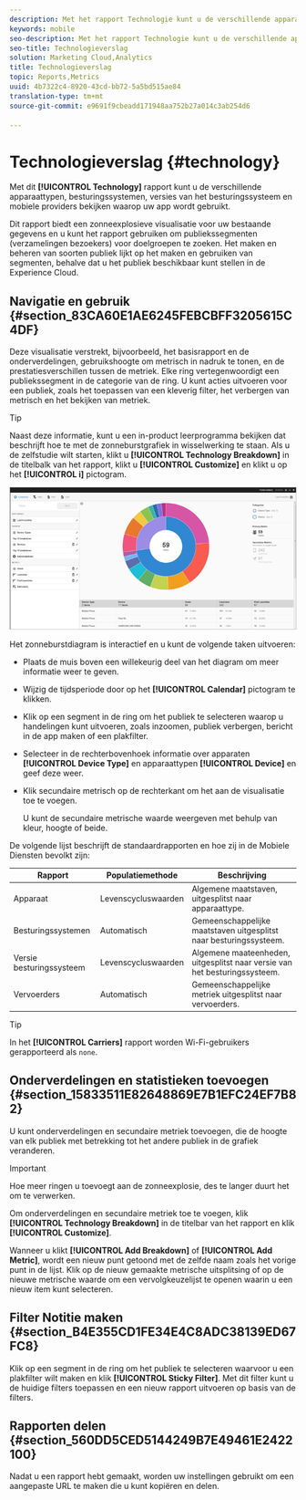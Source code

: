 ```yaml
---
description: Met het rapport Technologie kunt u de verschillende apparaattypen, besturingssystemen, versies van besturingssystemen en mobiele providers bekijken waarop uw app wordt gebruikt.
keywords: mobile
seo-description: Met het rapport Technologie kunt u de verschillende apparaattypen, besturingssystemen, versies van besturingssystemen en mobiele providers bekijken waarop uw app wordt gebruikt.
seo-title: Technologieverslag
solution: Marketing Cloud,Analytics
title: Technologieverslag
topic: Reports,Metrics
uuid: 4b7322c4-8920-43cd-bb72-5a5bd515ae84
translation-type: tm+mt
source-git-commit: e9691f9cbeadd171948aa752b27a014c3ab254d6

---
```



# Technologieverslag {#technology}

Met dit **[!UICONTROL Technology]** rapport kunt u de verschillende apparaattypen, besturingssystemen, versies van het besturingssysteem en mobiele providers bekijken waarop uw app wordt gebruikt.

Dit rapport biedt een zonneexplosieve visualisatie voor uw bestaande gegevens en u kunt het rapport gebruiken om publiekssegmenten (verzamelingen bezoekers) voor doelgroepen te zoeken. Het maken en beheren van soorten publiek lijkt op het maken en gebruiken van segmenten, behalve dat u het publiek beschikbaar kunt stellen in de Experience Cloud.

## Navigatie en gebruik {#section_83CA60E1AE6245FEBCBFF3205615C4DF}

Deze visualisatie verstrekt, bijvoorbeeld, het basisrapport en de onderverdelingen, gebruikshoogte om metrisch in nadruk te tonen, en de prestatiesverschillen tussen de metriek. Elke ring vertegenwoordigt een publiekssegment in de categorie van de ring. U kunt acties uitvoeren voor een publiek, zoals het toepassen van een kleverig filter, het verbergen van metrisch en het bekijken van metriek.

>[!TIP]
>
>Naast deze informatie, kunt u een in-product leerprogramma bekijken dat beschrijft hoe te met de zonneburstgrafiek in wisselwerking te staan. Als u de zelfstudie wilt starten, klikt u **[!UICONTROL Technology Breakdown]** in de titelbalk van het rapport, klikt u **[!UICONTROL Customize]** en klikt u op het **[!UICONTROL i]** pictogram.

![](assets/report_technology.png)

Het zonneburstdiagram is interactief en u kunt de volgende taken uitvoeren:

* Plaats de muis boven een willekeurig deel van het diagram om meer informatie weer te geven.
* Wijzig de tijdsperiode door op het **[!UICONTROL Calendar]** pictogram te klikken.
* Klik op een segment in de ring om het publiek te selecteren waarop u handelingen kunt uitvoeren, zoals inzoomen, publiek verbergen, bericht in de app maken of een plakfilter.
* Selecteer in de rechterbovenhoek informatie over apparaten **[!UICONTROL Device Type]** en apparaattypen **[!UICONTROL Device]** en geef deze weer.

* Klik secundaire metrisch op de rechterkant om het aan de visualisatie toe te voegen.

   U kunt de secundaire metrische waarde weergeven met behulp van kleur, hoogte of beide.

De volgende lijst beschrijft de standaardrapporten en hoe zij in de Mobiele Diensten bevolkt zijn:

| Rapport | Populatiemethode | Beschrijving |
|--- |--- |--- |
| Apparaat | Levenscycluswaarden | Algemene maatstaven, uitgesplitst naar apparaattype. |
| Besturingssystemen | Automatisch | Gemeenschappelijke maatstaven uitgesplitst naar besturingssysteem. |
| Versie besturingssysteem | Levenscycluswaarden | Algemene maateenheden, uitgesplitst naar versie van het besturingssysteem. |
| Vervoerders | Automatisch | Gemeenschappelijke metriek uitgesplitst naar vervoerders. |

>[!TIP]
>
>In het **[!UICONTROL Carriers]** rapport worden Wi-Fi-gebruikers gerapporteerd als `none`.


## Onderverdelingen en statistieken toevoegen {#section_15833511E82648869E7B1EFC24EF7B82}

U kunt onderverdelingen en secundaire metriek toevoegen, die de hoogte van elk publiek met betrekking tot het andere publiek in de grafiek veranderen.

>[!IMPORTANT]
>
>Hoe meer ringen u toevoegt aan de zonneexplosie, des te langer duurt het om te verwerken.

Om onderverdelingen en secundaire metriek toe te voegen, klik **[!UICONTROL Technology Breakdown]** in de titelbar van het rapport en klik **[!UICONTROL Customize]**.

Wanneer u klikt **[!UICONTROL Add Breakdown]** of **[!UICONTROL Add Metric]**, wordt een nieuw punt getoond met de zelfde naam zoals het vorige punt in de lijst. Klik op de nieuw gemaakte metrische uitsplitsing of op de nieuwe metrische waarde om een vervolgkeuzelijst te openen waarin u een nieuw item kunt selecteren.

## Filter Notitie maken {#section_B4E355CD1FE34E4C8ADC38139ED67FC8}

Klik op een segment in de ring om het publiek te selecteren waarvoor u een plakfilter wilt maken en klik **[!UICONTROL Sticky Filter]**. Met dit filter kunt u de huidige filters toepassen en een nieuw rapport uitvoeren op basis van de filters.

## Rapporten delen {#section_560DD5CED5144249B7E49461E2422100}

Nadat u een rapport hebt gemaakt, worden uw instellingen gebruikt om een aangepaste URL te maken die u kunt kopiëren en delen.
